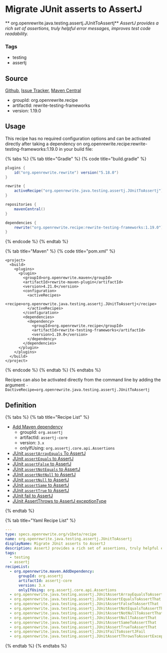# Migrate JUnit asserts to AssertJ

** org.openrewrite.java.testing.assertj.JUnitToAssertj**
_AssertJ provides a rich set of assertions, truly helpful error messages, improves test code readability._

### Tags

* testing
* assertj

## Source

[Github](https://github.com/openrewrite/rewrite-testing-frameworks), [Issue Tracker](https://github.com/openrewrite/rewrite-testing-frameworks/issues), [Maven Central](https://search.maven.org/artifact/org.openrewrite.recipe/rewrite-testing-frameworks/1.19.0/jar)

* groupId: org.openrewrite.recipe
* artifactId: rewrite-testing-frameworks
* version: 1.19.0


## Usage

This recipe has no required configuration options and can be activated directly after taking a dependency on org.openrewrite.recipe:rewrite-testing-frameworks:1.19.0 in your build file:

{% tabs %}
{% tab title="Gradle" %}
{% code title="build.gradle" %}
```groovy
plugins {
    id("org.openrewrite.rewrite") version("5.18.0")
}

rewrite {
    activeRecipe("org.openrewrite.java.testing.assertj.JUnitToAssertj")
}

repositories {
    mavenCentral()
}

dependencies {
    rewrite("org.openrewrite.recipe:rewrite-testing-frameworks:1.19.0")
}
```
{% endcode %}
{% endtab %}

{% tab title="Maven" %}
{% code title="pom.xml" %}
```markup
<project>
  <build>
    <plugins>
      <plugin>
        <groupId>org.openrewrite.maven</groupId>
        <artifactId>rewrite-maven-plugin</artifactId>
        <version>4.21.0</version>
        <configuration>
          <activeRecipes>
            <recipe>org.openrewrite.java.testing.assertj.JUnitToAssertj</recipe>
          </activeRecipes>
        </configuration>
        <dependencies>
          <dependency>
            <groupId>org.openrewrite.recipe</groupId>
            <artifactId>rewrite-testing-frameworks</artifactId>
            <version>1.19.0</version>
          </dependency>
        </dependencies>
      </plugin>
    </plugins>
  </build>
</project>
```
{% endcode %}
{% endtab %}
{% endtabs %}

Recipes can also be activated directly from the command line by adding the argument `-DactiveRecipe=org.openrewrite.java.testing.assertj.JUnitToAssertj`

## Definition

{% tabs %}
{% tab title="Recipe List" %}
* [Add Maven dependency](../../../maven/adddependency.md)
  * groupId: `org.assertj`
  * artifactId: `assertj-core`
  * version: `3.x`
  * onlyIfUsing: `org.assertj.core.api.Assertions`
* [JUnit `assertArrayEquals` To AssertJ](../../../java/testing/assertj/junitassertarrayequalstoassertthat.md)
* [JUnit `assertEquals` to AssertJ](../../../java/testing/assertj/junitassertequalstoassertthat.md)
* [JUnit `assertFalse` to AssertJ](../../../java/testing/assertj/junitassertfalsetoassertthat.md)
* [JUnit `assertNotEquals` to AssertJ](../../../java/testing/assertj/junitassertnotequalstoassertthat.md)
* [JUnit `assertNotNull` to AssertJ](../../../java/testing/assertj/junitassertnotnulltoassertthat.md)
* [JUnit `assertNull` to AssertJ](../../../java/testing/assertj/junitassertnulltoassertthat.md)
* [JUnit `assertSame` to AssertJ](../../../java/testing/assertj/junitassertsametoassertthat.md)
* [JUnit `assertTrue` to AssertJ](../../../java/testing/assertj/junitasserttruetoassertthat.md)
* [JUnit fail to AssertJ](../../../java/testing/assertj/junitfailtoassertjfail.md)
* [JUnit AssertThrows to AssertJ exceptionType](../../../java/testing/assertj/junitassertthrowstoassertexceptiontype.md)

{% endtab %}

{% tab title="Yaml Recipe List" %}
```yaml
---
type: specs.openrewrite.org/v1beta/recipe
name: org.openrewrite.java.testing.assertj.JUnitToAssertj
displayName: Migrate JUnit asserts to AssertJ
description: AssertJ provides a rich set of assertions, truly helpful error messages, improves test code readability.
tags:
  - testing
  - assertj
recipeList:
  - org.openrewrite.maven.AddDependency:
      groupId: org.assertj
      artifactId: assertj-core
      version: 3.x
      onlyIfUsing: org.assertj.core.api.Assertions
  - org.openrewrite.java.testing.assertj.JUnitAssertArrayEqualsToAssertThat
  - org.openrewrite.java.testing.assertj.JUnitAssertEqualsToAssertThat
  - org.openrewrite.java.testing.assertj.JUnitAssertFalseToAssertThat
  - org.openrewrite.java.testing.assertj.JUnitAssertNotEqualsToAssertThat
  - org.openrewrite.java.testing.assertj.JUnitAssertNotNullToAssertThat
  - org.openrewrite.java.testing.assertj.JUnitAssertNullToAssertThat
  - org.openrewrite.java.testing.assertj.JUnitAssertSameToAssertThat
  - org.openrewrite.java.testing.assertj.JUnitAssertTrueToAssertThat
  - org.openrewrite.java.testing.assertj.JUnitFailToAssertJFail
  - org.openrewrite.java.testing.assertj.JUnitAssertThrowsToAssertExceptionType

```
{% endtab %}
{% endtabs %}
